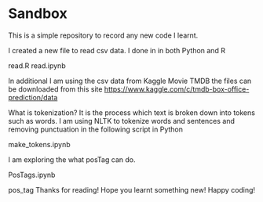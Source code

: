 # Sandbox
This is a simple repository to record any new code I learnt.

I created a new file to read csv data.
I done in in both Python and R

read.R
read.ipynb

In additional I am using the csv data from Kaggle Movie TMDB
the files can be downloaded from this site 
https://www.kaggle.com/c/tmdb-box-office-prediction/data


What is tokenization? It is the process which text is broken down into tokens such as words. I am using NLTK to tokenize words and sentences and removing punctuation in the following script in Python

make_tokens.ipynb

I am exploring the what posTag can do.

PosTags.ipynb

pos_tag
Thanks for reading! Hope you learnt something new! Happy coding!




